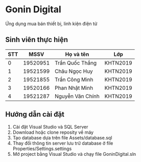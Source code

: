 # Gonin Digital

Ứng dụng mua bán thiết bị, linh kiện điện tử

## Sinh viên thực hiện

| STT | MSSV     | Họ và tên                | Lớp      |
| --- | -------- | ------------------------ | -------- |
| 0   | 19520951 | Trần Quốc Thắng          | KHTN2019 |
| 1   | 19521599 | Châu Ngọc Huy            | KHTN2019 |
| 2   | 19521855 | Trần Công Minh           | KHTN2019 |
| 3   | 19520166 | Phan Nhật Minh           | KHTN2019 |
| 4   | 19521287 | Nguyễn Văn Chính         | KHTN2019 |

## Hướng dẫn cài đặt
1. Cài đặt Visual Studio và SQL Server
2. Download hoặc clone reposity về máy
3. Tạo database dựa trên file Assets/database.sql
4. Thay đổi thông tin server lưu trữ database ở file Properties/Settings.settings
5. Mở project bằng Visual Studio và chạy file GoninDigital.sln
